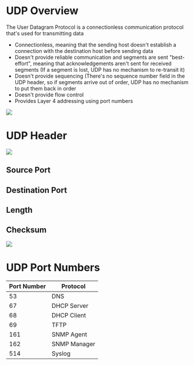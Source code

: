 # UDP Overview

The User Datagram Protocol is a connectionless communication protocol that's used for transmitting data

* Connectionless, meaning that the sending host doesn't establish a connection with the destination host before sending data
* Doesn't provide reliable communication and segments are sent "best-effort", meaning that acknowledgements aren't sent for received segments (If a segment is lost, UDP has no mechanism to re-transit it)
* Doesn't provide sequencing (There's no sequence number field in the UDP header, so if segments arrive out of order, UDP has no mechanism to put them back in order
* Doesn't provide flow control
* Provides Layer 4 addressing using port numbers

![](https://github.com/JonmarCorpuz/SecondBrain/blob/main/Assets/Whitespace.png)

# UDP Header

![](https://github.com/JonmarCorpuz/SecondBrain/blob/main/Assets/djfdskfdsfdsjfhsdlkfhdskldsjfldksf.jpg)

## Source Port

## Destination Port

## Length

## Checksum

![](https://github.com/JonmarCorpuz/SecondBrain/blob/main/Assets/Whitespace.png)

# UDP Port Numbers

| Port Number | Protocol |
| --- | --- |
| 53 | DNS |
| 67 | DHCP Server |
| 68 | DHCP Client |
| 69 | TFTP |
| 161 | SNMP Agent |
| 162 | SNMP Manager |
| 514 | Syslog |
